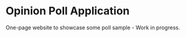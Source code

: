 # Opinion Poll Application
One-page website to showcase some poll sample - Work in progress.
</br></br>

